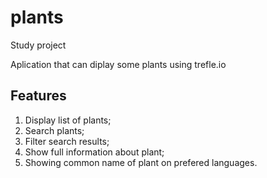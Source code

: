 # plants

Study project

Aplication that can diplay some plants using trefle.io

## Features

1. Display list of plants;
2. Search plants;
3. Filter search results;
4. Show full information about plant;
5. Showing common name of plant on prefered languages.
